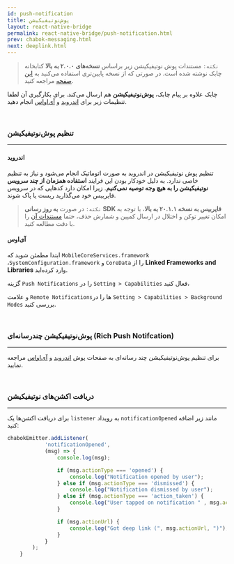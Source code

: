 ```yaml
---
id: push-notification
title: پوش‌نوتیفیکیشن 
layout: react-native-bridge
permalink: react-native-bridge/push-notification.html
prev: chabok-messaging.html
next: deeplink.html
---
```


> `نکته:` مستندات پوش نوتیفیکیشن زیر براساس **نسخه‌های ۲.۰.۰ به بالا** کتابخانه چابک نوشته شده است. در صورتی که از نسخه‌ پایین‌تری استفاده می‌کنید به [ این صفحه](/react-native-bridge/push-notification-old.html) مراجعه کنید.

چابک علاوه بر پیام چابک، **پوش‌نوتیفیکیشن** هم ارسال می‌کند. برای بکارگیری آن لطفا تنظیمات زیر برای [اندروید](/react-native-bridge/push-notification.html#اندروید) و [آی‌اواس](/react-native-bridge/push-notification.html#آی‌او‌اس) انجام دهید.

<Br>

### تنظیم پوش‌نوتیفیکیشن
---

#### اندروید

 تنظیم پوش نوتیفیکیشن در اندروید به صورت اتوماتیک انجام می‌شود و نیاز به تنظیم خاصی ندارد. به دلیل خودکار بودن این فرایند **استفاده همزمان از چند سرویس نوتیفیکیشن را به هیچ وجه توصیه نمی‌کنیم**. زیرا امکان دارد کدهایی که در سرویس فایربیس خود می‌گذارید ریست یا پاک شوند. 

> `نکته:` در صورت **به روز رسانی SDK فایربیس به نسخه ۲۰.۱.۱ به بالا**، با توجه به امکان تغییر توکن و اختلال در ارسال کمپین و شمارش حذف، حتما [مستندات آن](https://firebase.google.com/support/release-notes/android#2020-02-27) را با دقت مطالعه کنید.

#### آی‌اوس

ابتدا مطمئن شوید که `MobileCoreServices.framework` ،`SystemConfiguration.framework` و `CoreData` را از **Linked Frameworks and Libraries** وارد کرده‌اید.

گزینه `Push Notifications` را در `Setting > Capabilities` فعال کنید،

و علامت `Remote Notifications`ها را در `Setting > Capabilities > Background Modes` بررسی کنید.


<br>

### پوش‌نوتیفیکیشن چندرسانه‌ای (Rich Push Notifcation)
---

برای تنظیم پوش‌نوتیفیکیشن چند رسانه‌ای به صفحات پوش [اندروید](/android/push-notification.html#تنظیم-پوشنوتیفیکیشن-چندرسانهای-rich-push-notification) و [آی‌اواس](/ios/push-notification.html#تنظیم-نوتیفیکیشن-چندرسانهای-rich-push-notification) مراجعه نمایید.

<br>


### دریافت اکشن‌های نوتیفیکیشن
---

برای دریافت اکشن‌ها یک `listener` به رویداد ‍‍`notificationOpened` مانند زیر اضافه کنید:

```javascript
chabokEmitter.addListener(
            'notificationOpened',
            (msg) => {
                console.log(msg);

                if (msg.actionType === 'opened') {
                    console.log("Notification opened by user");
                } else if (msg.actionType === 'dismissed') {
                    console.log("Notification dismissed by user");
                } else if (msg.actionType === 'action_taken') {
                    console.log("User tapped on notification " , msg.actionId , " action");
                }

                if (msg.actionUrl) {
                    console.log("Got deep link (", msg.actionUrl, ")");
                }
            }
        );
    }
```
